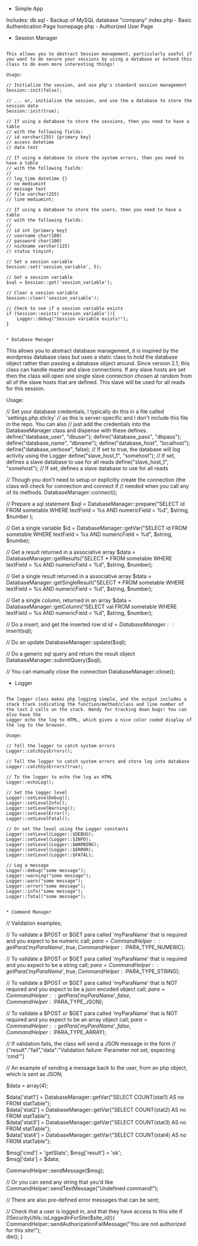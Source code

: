 * Simple App

Includes:
db.sql - Backup of MySQL database "company"
index.php - Basic Authentication Page
homepage.php - Authorized User Page

* Session Manager
~~~~~~~~~~~~~~~

This allows you to abstract Session management, particularly useful if you want to do secure your sessions by using a database or extend this class to do even more interesting things! 

Usage:

// Initialize the session, and use php's standard session management
Session::init(false);

// ... or, initialize the session, and use the a database to store the session data
Session::init(true);

// If using a database to store the sessions, then you need to have a table
// with the following fields:
// id varchar(255) {primary key}
// access datetime
// data text

// If using a database to store the system errors, then you need to have a table
// with the following fields:
//
// log_time datetime {}
// no mediumint
// message text
// file varchar(255)
// line mediumint;

// If using a database to store the users, then you need to have a table
// with the following fields:
//
// id int {primary key}
// username char(100)
// password char(100)
// nickname varchar(125)
// status tinyint;

// Set a session variable
Session::set('session_variable', 5);

// Get a session variable
$val = Session::get('session_variable');

// Clear a session variable
Session::clear('session_variable');

// Check to see if a session variable exists
if (Session::exists('session_variable')){
	Logger::debug("Session variable exists!");
}


* Database Manager
~~~~~~~~~~~~~~~~

This allows you to abstract database management, it is inspired by the wordpress database class but uses a static class to hold the database object rather than passing a database object around. Since version 2.1, this class
can handle master and slave connections. If any slave hosts are set then the class will open one single slave connection chosen at random from all of the slave hosts that are defined. This slave will be used 
for all reads for this session. 

Usage:

// Set your database credentials, I typically do this in a file called 'settings.php.sticky' 
// as this is server-specific and I don't include this file in the repo. You can also
// just add the credentials into the DatabaseManager class and dispense with these defines.
define("database_user", "dbuser");
define("database_pass", "dbpass");
define("database_name", "dbname");
define("database_host", "localhost");
define("database_verbose", false); // If set to true, the database will log activity using the Logger
define("slave_host_1", "somehost"); // If set, defines a slave database to use for all reads
define("slave_host_1", "somehost"); // If set, defines a slave database to use for all reads

// Though you don't need to setup or explicitly create the connection (the class will check for connection and connect if 
// needed when you call any of its methods.
DatabaseManager::connect();

// Prepare a sql statement
$sql = DatabaseManager::prepare("SELECT id FROM sometable WHERE textField = %s AND numericField = %d",  $string, $number ); 		

// Get a single variable
$id = DatabaseManager::getVar("SELECT id FROM sometable WHERE textField = %s AND numericField = %d",  $string, $numbe);		

// Get a result returned in a associative array
$data = DatabaseManager::getResults("SELECT * FROM sometable WHERE textField = %s AND numericField = %d",  $string, $number);		

// Get a single result returned in a associative array
$data = DatabaseManager::getSingleResult("SELECT * FROM sometable WHERE textField = %s AND numericField = %d",  $string, $number);		

// Get a single column, returned in an array
$data = DatabaseManager::getColumn("SELECT val FROM sometable WHERE textField = %s AND numericField = %d",  $string, $number);		

// Do a insert, and get the inserted row id
$id = DatabaseManager::insert($sql);		

// Do an update
DatabaseManager::update($sql);		

// Do a generic sql query and return the result object
DatabaseManager::submitQuery($sql);		

// You can manually close the connection
DatabaseManager::close();


* Logger
~~~~~~

The logger class makes php logging simple, and the output includes a stack track indicating the function/method/class and line number of the last 2 calls on the stack. Handy for tracking down bugs! You can also have the 
Logger echo the log to HTML, which gives a nice color coded display of the log to the browser.

Usage:

// Tell the logger to catch system errors
Logger::catchSysErrors();

// Tell the logger to catch system errors and store log into database
Logger::catchSysErrors(true);

// To the logger to echo the log as HTML
Logger::echoLog();

// Set the logger level
Logger::setLevelDebug();
Logger::setLevelInfo();
Logger::setLevelWarning();
Logger::setLevelError();
Logger::setLevelFatal();

// Or set the level using the Logger constants
Logger::setLevel(Logger::$DEBUG);
Logger::setLevel(Logger::$INFO);
Logger::setLevel(Logger::$WARNING);
Logger::setLevel(Logger::$ERROR);
Logger::setLevel(Logger::$FATAL);

// Log a message
Logger::debug("some message");
Logger::warning("some message");
Logger::warn("some message");
Logger::error("some message");
Logger::info("some message");
Logger::fatal("some message");


* Command Manager
~~~~~~~~~~~~

// Validation examples;

// To validate a $POST or $GET para called 'myParaName' that is required and you expect to be numeric call;
$para = CommandHelper::getPara('myParaName', true, CommandHelper::$PARA_TYPE_NUMERIC);

// To validate a $POST or $GET para called 'myParaName' that is required and you expect to be a string call;
$para = CommandHelper::getPara('myParaName', true, CommandHelper::$PARA_TYPE_STRING);

// To validate a $POST or $GET para called 'myParaName' that is NOT required and you expect to be a json encoded object call;
$para = CommandHelper::getPara('myParaName', false, CommandHelper::$PARA_TYPE_JSON);

// To validate a $POST or $GET para called 'myParaName' that is NOT required and you expect to be an array object call;
$para = CommandHelper::getPara('myParaName', false, CommandHelper::$PARA_TYPE_ARRAY);

// If validation fails, the class will send a JSON message in the form
// {"result":"fail","data":"Validation failure: Parameter not set, expecting 'cmd'"}

// An example of sending a message back to the user, from an php object, which is sent as JSON;

$data = array(4);
	
$data['stat1'] = DatabaseManager::getVar("SELECT COUNT(stat1) AS no FROM statTable");					
$data['stat2'] = DatabaseManager::getVar("SELECT COUNT(stat2) AS no FROM statTable");					
$data['stat3'] = DatabaseManager::getVar("SELECT COUNT(stat3) AS no FROM statTable");					
$data['stat4'] = DatabaseManager::getVar("SELECT COUNT(stat4) AS no FROM statTable");					
		
$msg['cmd'] = 'getStats';
$msg['result'] = 'ok';			
$msg['data'] = $data;
				
CommandHelper::sendMessage($msg);	

// Or you can send any string that you'd like
CommandHelper::sendTextMessage("Undefined command!");

// There are also pre-defined error messages that can be sent;

// Check that a user is logged in, and that they have access to this site
if (!SecurityUtils::isLoggedInForSite($site_id)){
	CommandHelper::sendAuthorizationFailMessage("You are not authorized for this site!");	
	die();
}

